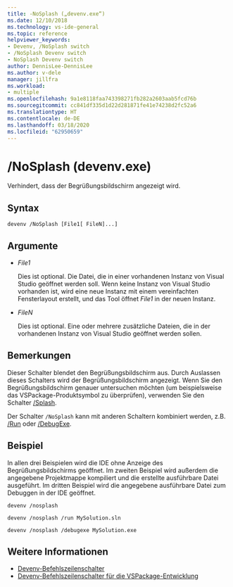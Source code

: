 ```yaml
---
title: -NoSplash („devenv.exe“)
ms.date: 12/10/2018
ms.technology: vs-ide-general
ms.topic: reference
helpviewer_keywords:
- Devenv, /NoSplash switch
- /NoSplash Devenv switch
- NoSplash Devenv switch
author: DennisLee-DennisLee
ms.author: v-dele
manager: jillfra
ms.workload:
- multiple
ms.openlocfilehash: 9a1e8118faa743398271fb282a2603aab5fcd76b
ms.sourcegitcommit: cc841df335d1d22d281871fe41e74238d2fc52a6
ms.translationtype: HT
ms.contentlocale: de-DE
ms.lasthandoff: 03/18/2020
ms.locfileid: "62950659"
---
```

# <a name="nosplash-devenvexe"></a>/NoSplash (devenv.exe)

Verhindert, dass der Begrüßungsbildschirm angezeigt wird.

## <a name="syntax"></a>Syntax

```shell
devenv /NoSplash [File1[ FileN]...]
```

## <a name="arguments"></a>Argumente

- *File1*

  Dies ist optional. Die Datei, die in einer vorhandenen Instanz von Visual Studio geöffnet werden soll. Wenn keine Instanz von Visual Studio vorhanden ist, wird eine neue Instanz mit einem vereinfachten Fensterlayout erstellt, und das Tool öffnet *File1* in der neuen Instanz.

- *FileN*

  Dies ist optional. Eine oder mehrere zusätzliche Dateien, die in der vorhandenen Instanz von Visual Studio geöffnet werden sollen.

## <a name="remarks"></a>Bemerkungen

Dieser Schalter blendet den Begrüßungsbildschirm aus. Durch Auslassen dieses Schalters wird der Begrüßungsbildschirm angezeigt. Wenn Sie den Begrüßungsbildschirm genauer untersuchen möchten (um beispielsweise das VSPackage-Produktsymbol zu überprüfen), verwenden Sie den Schalter [/Splash](../../extensibility/devenv-command-line-switches-for-vspackage-development.md).

Der Schalter `/NoSplash` kann mit anderen Schaltern kombiniert werden, z.B. [/Run](run-devenv-exe.md) oder [/DebugExe](debugexe-devenv-exe.md).

## <a name="example"></a>Beispiel

In allen drei Beispielen wird die IDE ohne Anzeige des Begrüßungsbildschirms geöffnet. Im zweiten Beispiel wird außerdem die angegebene Projektmappe kompiliert und die erstellte ausführbare Datei ausgeführt. Im dritten Beispiel wird die angegebene ausführbare Datei zum Debuggen in der IDE geöffnet.

```shell
devenv /nosplash

devenv /nosplash /run MySolution.sln

devenv /nosplash /debugexe MySolution.exe
```

## <a name="see-also"></a>Weitere Informationen

- [Devenv-Befehlszeilenschalter](../../ide/reference/devenv-command-line-switches.md)
- [Devenv-Befehlszeilenschalter für die VSPackage-Entwicklung](../../extensibility/devenv-command-line-switches-for-vspackage-development.md)
